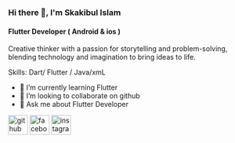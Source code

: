 ### Hi there 👋, I'm Skakibul Islam
#### Flutter Developer ( Android & ios )
Creative thinker with a passion for storytelling and problem-solving, blending technology and imagination to bring ideas to life.

Skills:  Dart/ Flutter / Java/xmL

- 🌱 I’m currently learning Flutter 
- 👯 I’m looking to collaborate on github 
- 💬 Ask me about Flutter Developer 


[<img src='https://cdn.jsdelivr.net/npm/simple-icons@3.0.1/icons/github.svg' alt='github' height='40'>](https://github.com/shakibulislam321)  [<img src='https://cdn.jsdelivr.net/npm/simple-icons@3.0.1/icons/facebook.svg' alt='facebook' height='40'>](https://www.facebook.com/https://www.facebook.com/mdsakibulhasan.santo.5/)  [<img src='https://cdn.jsdelivr.net/npm/simple-icons@3.0.1/icons/instagram.svg' alt='instagram' height='40'>](https://www.instagram.com/https://www.instagram.com/shakibul_islam_shahto//)  





